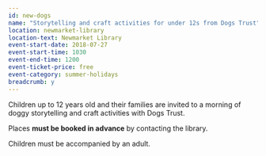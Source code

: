 ```yaml
---
id: new-dogs
name: "Storytelling and craft activities for under 12s from Dogs Trust"
location: newmarket-library
location-text: Newmarket Library
event-start-date: 2018-07-27
event-start-time: 1030
event-end-time: 1200
event-ticket-price: free
event-category: summer-holidays
breadcrumb: y
---
```


Children up to 12 years old and their families are invited to a morning of doggy storytelling and craft activities with Dogs Trust.

Places **must be booked in advance** by contacting the library.

Children must be accompanied by an adult.
